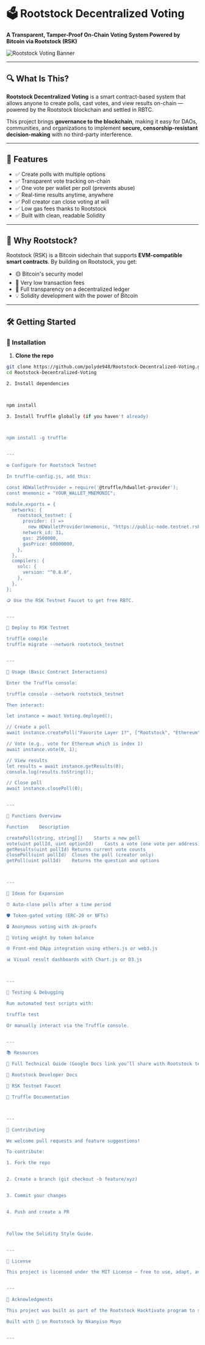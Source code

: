 
# 🗳️ Rootstock Decentralized Voting

**A Transparent, Tamper-Proof On-Chain Voting System Powered by Bitcoin via Rootstock (RSK)**

![Rootstock Voting Banner](https://user-images.githubusercontent.com/placeholder/banner.png) <!-- Optional: Replace with your own hosted image -->

---

## 🔍 What Is This?

**Rootstock Decentralized Voting** is a smart contract-based system that allows anyone to create polls, cast votes, and view results on-chain — powered by the Rootstock blockchain and settled in RBTC.

This project brings **governance to the blockchain**, making it easy for DAOs, communities, and organizations to implement **secure, censorship-resistant decision-making** with no third-party interference.

---

## 🌟 Features

- ✅ Create polls with multiple options
- ✅ Transparent vote tracking on-chain
- ✅ One vote per wallet per poll (prevents abuse)
- ✅ Real-time results anytime, anywhere
- ✅ Poll creator can close voting at will
- ✅ Low gas fees thanks to Rootstock
- ✅ Built with clean, readable Solidity

---

## 🧠 Why Rootstock?

Rootstock (RSK) is a Bitcoin sidechain that supports **EVM-compatible smart contracts**. By building on Rootstock, you get:

- 🟡 Bitcoin's security model  
- 💸 Very low transaction fees  
- 🔐 Full transparency on a decentralized ledger  
- 💡 Solidity development with the power of Bitcoin  

---

## 🛠️ Getting Started

### 🔧 Installation

1. **Clone the repo**
```bash
git clone https://github.com/polyde948/Rootstock-Decentralized-Voting.git
cd Rootstock-Decentralized-Voting

2. Install dependencies



npm install

3. Install Truffle globally (if you haven't already)



npm install -g truffle


---

⚙️ Configure for Rootstock Testnet

In truffle-config.js, add this:

const HDWalletProvider = require('@truffle/hdwallet-provider');
const mnemonic = "YOUR_WALLET_MNEMONIC";

module.exports = {
  networks: {
    rootstock_testnet: {
      provider: () =>
        new HDWalletProvider(mnemonic, "https://public-node.testnet.rsk.co"),
      network_id: 31,
      gas: 2500000,
      gasPrice: 60000000,
    },
  },
  compilers: {
    solc: {
      version: "^0.8.0",
    },
  },
};

🪙 Use the RSK Testnet Faucet to get free RBTC.


---

🚀 Deploy to RSK Testnet

truffle compile
truffle migrate --network rootstock_testnet


---

🔎 Usage (Basic Contract Interactions)

Enter the Truffle console:

truffle console --network rootstock_testnet

Then interact:

let instance = await Voting.deployed();

// Create a poll
await instance.createPoll("Favorite Layer 1?", ["Rootstock", "Ethereum", "Solana"]);

// Vote (e.g., vote for Ethereum which is index 1)
await instance.vote(0, 1);

// View results
let results = await instance.getResults(0);
console.log(results.toString());

// Close poll
await instance.closePoll(0);


---

🔄 Functions Overview

Function	Description

createPoll(string, string[])	Starts a new poll
vote(uint pollId, uint optionId)	Casts a vote (one vote per address)
getResults(uint pollId)	Returns current vote counts
closePoll(uint pollId)	Closes the poll (creator only)
getPoll(uint pollId)	Returns the question and options



---

🧠 Ideas for Expansion

⏰ Auto-close polls after a time period

🛡️ Token-gated voting (ERC-20 or NFTs)

🔒 Anonymous voting with zk-proofs

🧮 Voting weight by token balance

🌐 Front-end DApp integration using ethers.js or web3.js

📊 Visual result dashboards with Chart.js or D3.js



---

🧪 Testing & Debugging

Run automated test scripts with:

truffle test

Or manually interact via the Truffle console.


---

📚 Resources

🧾 Full Technical Guide (Google Docs link you’ll share with Rootstock team)

📘 Rootstock Developer Docs

🧪 RSK Testnet Faucet

🧰 Truffle Documentation



---

🤝 Contributing

We welcome pull requests and feature suggestions!

To contribute:

1. Fork the repo


2. Create a branch (git checkout -b feature/xyz)


3. Commit your changes


4. Push and create a PR



Follow the Solidity Style Guide.


---

📄 License

This project is licensed under the MIT License — free to use, adapt, and build upon.


---

🙌 Acknowledgments

This project was built as part of the Rootstock Hacktivate program to showcase practical use of smart contracts for decentralized governance.

Built with 💛 on Rootstock by Nkanyiso Moyo


---
